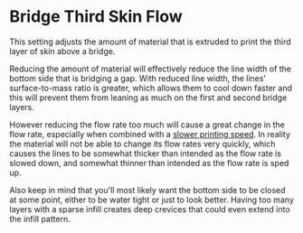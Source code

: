 Bridge Third Skin Flow
====
This setting adjusts the amount of material that is extruded to print the third layer of skin above a bridge.

Reducing the amount of material will effectively reduce the line width of the bottom side that is bridging a gap. With reduced line width, the lines' surface-to-mass ratio is greater, which allows them to cool down faster and this will prevent them from leaning as much on the first and second bridge layers.

However reducing the flow rate too much will cause a great change in the flow rate, especially when combined with a [slower printing speed](bridge_skin_speed_2.md). In reality the material will not be able to change its flow rates very quickly, which causes the lines to be somewhat thicker than intended as the flow rate is slowed down, and somewhat thinner than intended as the flow rate is sped up.

Also keep in mind that you'll most likely want the bottom side to be closed at some point, either to be water tight or just to look better. Having too many layers with a sparse infill creates deep crevices that could even extend into the infill pattern.